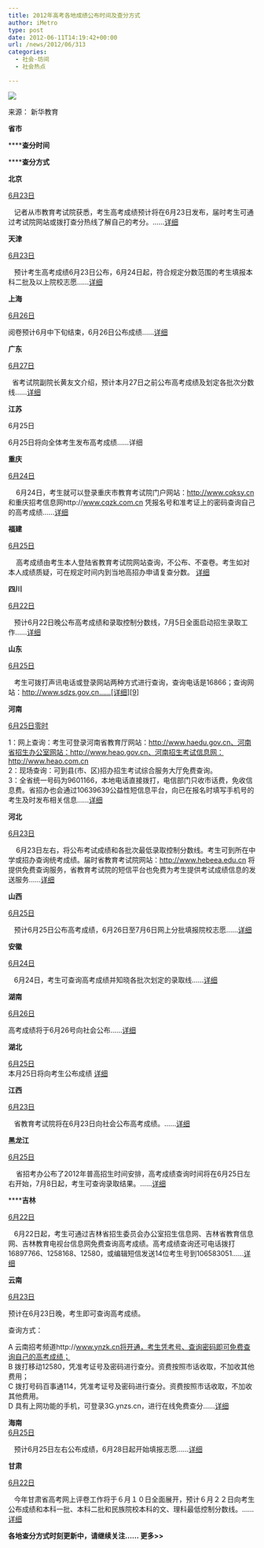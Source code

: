 ```yaml
---
title: 2012年高考各地成绩公布时间及查分方式
author: iMetro
type: post
date: 2012-06-11T14:19:42+00:00
url: /news/2012/06/313
categories:
  - 社会-坊间
  - 社会热点

---
```

![][1]

来源： 新华教育&#160;&#160; 

**省市**

******查分时间**

******查分方式** 

**北京**

[6月23日][2]

&#160;&#160; 记者从市教育考试院获悉，考生高考成绩预计将在6月23日发布，届时考生可通过考试院网站或拨打查分热线了解自己的考分。……[详细][2]

**天津**

[<u>6月23日</u>][3]

&#160;&#160; 预计考生高考成绩6月23日公布，6月24日起，符合规定分数范围的考生填报本科二批及以上院校志愿……[详细][3]

**上海**

[6月26日][4]

阅卷预计6月中下旬结束，6月26日公布成绩……[详细][4]

**广东**

[6月27日][5]

&#160; 省考试院副院长黄友文介绍，预计本月27日之前公布高考成绩及划定各批次分数线……[详细][5]

**江苏**

6月25日

6月25日将向全体考生发布高考成绩……详细

**重庆**

[6月24日][6]

&#160;&#160;&#160; 6月24日，考生就可以登录重庆市教育考试院门户网站：http://www.cqksy.cn 和重庆招考信息网http://www.cqzk.com.cn 凭报名号和准考证上的密码查询自己的高考成绩……[详细][6]

**福建**

[6月25日][7]

&#160;&#160;&#160; 高考成绩由考生本人登陆省教育考试院网站查询，不公布、不查卷。考生如对本人成绩质疑，可在规定时间内到当地高招办申请复查分数。 [详细][7]

**四川**

[6月22日][8]

&#160;&#160; 预计6月22日晚公布高考成绩和录取控制分数线，7月5日全面启动招生录取工作……[详细][8]

**山东**

[6月25日][9]

&#160;&#160; 考生可拨打声讯电话或登录网站两种方式进行查询，查询电话是16866；查询网站：http://www.sdzs.gov.cn……[详细][9]

**河南**

[<u>6月25日零时</u>][10]

1：网上查询：考生可登录河南省教育厅网站：http://www.haedu.gov.cn、河南省招生办公室网站：http://www.heao.gov.cn、河南招生考试信息网：http://www.heao.com.cn  
2：现场查询：可到县(市、区)招办招生考试综合服务大厅免费查询。  
3：全省统一号码为9601166，本地电话直接拨打，电信部门只收市话费，免收信息费。省招办也会通过10639639公益性短信息平台，向已在报名时填写手机号的考生及时发布相关信息……[详细][10]

**河北**

[6月23日][11]

&#160;&#160;&#160; 6月23日左右，将公布考试成绩和各批次最低录取控制分数线。考生可到所在中学或招办查询统考成绩。届时省教育考试院网站：http://www.hebeea.edu.cn 将提供免费查询服务，省教育考试院的短信平台也免费为考生提供考试成绩信息的发送服务……[详细][11]

**山西**

[6月25日][12]

&#160;&#160; 预计6月25日公布高考成绩，6月26日至7月6日网上分批填报院校志愿……[详细][12]

**安徽**

[6月24日][13]

&#160;&#160; 6月24日，考生可查询高考成绩并知晓各批次划定的录取线……[详细][13]

**湖南**

[<u>6月26日</u>][14]

高考成绩将于6月26号向社会公布……[详细][14]

**湖北**

[6月25日][15]  
本月25日将向考生公布成绩 [详细][15]

**江西**

[6月23日][16]

&#160;&#160; 省教育考试院将在6月23日向社会公布高考成绩。……[详细][16]

**黑龙江**

[6月25日][17]

&#160;&#160;&#160; 省招考办公布了2012年普高招生时间安排，高考成绩查询时间将在6月25日左右开始，7月8日起，考生可查询录取结果。……[详细][17]

******吉林**

[6月22日][18]

&#160;&#160; 6月22日起，考生可通过吉林省招生委员会办公室招生信息网、吉林省教育信息网、吉林教育电视台信息网免费查询高考成绩。高考成绩查询还可电话拨打16897766、1258168、12580，或编辑短信发送14位考生号到106583051……[详细][18]

**云南**

[6月23日][19]

预计在6月23日晚，考生即可查询高考成绩。

查询方式：

A 云南招考频道http://www.ynzk.cn将开通，考生凭考号、查询密码即可免费查询自己的高考成绩；  
B 拨打移动12580，凭准考证号及密码进行查分。资费按照市话收取，不加收其他费用；  
C 拨打号码百事通114，凭准考证号及密码进行查分。资费按照市话收取，不加收其他费用。  
D 具有上网功能的手机，可登录3G.ynzs.cn，进行在线免费查分……[详细][19]

**海南**  
[6月25日][20]

&#160;&#160; 预计6月25日左右公布成绩，6月28日起开始填报志愿……[详细][20]

**甘肃**

[6月22日][21]

&#160;&#160; 今年甘肃省高考网上评卷工作将于６月１０日全面展开，预计６月２２日向考生公布成绩和本科一批、本科二批和民族院校本科的文、理科最低控制分数线。……[详细][21]

**各地查分方式时刻更新中，请继续关注…… 更多>>**

 [1]: http://www.subaonet.com/Files/2008/News/yaolimeng/CG2J906K0105893/u2418p1t1d16405434f21dt20081007091045.jpg
 [2]: http://news.xinhuanet.com/edu/2012-06/09/c_123257630.htm
 [3]: http://news.xinhuanet.com/edu/2012-06/11/c_123264416.htm
 [4]: http://news.xinhuanet.com/edu/2012-06/11/c_123264434.htm
 [5]: http://news.xinhuanet.com/edu/2012-06/11/c_123264516.htm
 [6]: http://news.xinhuanet.com/edu/2012-06/11/c_123264742.htm
 [7]: http://news.xinhuanet.com/edu/2012-06/11/c_123261900.htm
 [8]: http://news.xinhuanet.com/edu/2012-06/11/c_123265162.htm
 [9]: http://news.xinhuanet.com/edu/2012-06/11/c_123265596.htm
 [10]: http://www.ha.xinhuanet.com/add/touti/2012-06/05/content_25345733.htm
 [11]: http://news.xinhuanet.com/edu/2012-06/11/c_123265202.htm
 [12]: http://www.sx.xinhuanet.com/newscenter/2012-06/09/c_112168396.htm
 [13]: http://news.xinhuanet.com/edu/2012-06/11/c_123265515.htm
 [14]: http://news.xinhuanet.com/yzyd/edu/20120608/c_112160363.htm?prolongation=1
 [15]: http://news.xinhuanet.com/edu/2012-06/09/c_123257910.htm
 [16]: http://news.xinhuanet.com/edu/2012-06/11/c_123265164.htm
 [17]: http://news.xinhuanet.com/edu/2012-06/11/c_123265175.htm
 [18]: http://news.xinhuanet.com/edu/2012-06/11/c_123265181.htm
 [19]: http://yn.xinhuanet.com/newscenter/2012-06/08/c_131638926.htm
 [20]: http://news.xinhuanet.com/edu/2012-06/11/c_123265305.htm
 [21]: http://news.xinhuanet.com/edu/2012-06/09/c_123258085.htm
